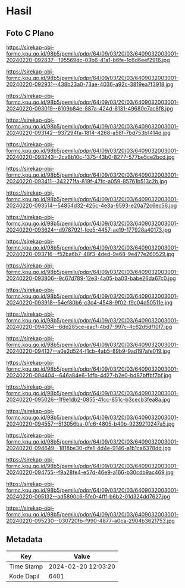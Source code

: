 # Hasil

## Foto C Plano

https://sirekap-obj-formc.kpu.go.id/98b5/pemilu/pdpr/64/09/03/20/03/6409032003001-20240220-092837--195569dc-03b6-41a1-b6fe-1c6d6eef2916.jpg

https://sirekap-obj-formc.kpu.go.id/98b5/pemilu/pdpr/64/09/03/20/03/6409032003001-20240220-092931--438b23a0-73ae-4036-a92c-3819ea7f3918.jpg

https://sirekap-obj-formc.kpu.go.id/98b5/pemilu/pdpr/64/09/03/20/03/6409032003001-20240220-093019--6109b84e-887a-424d-8131-49680e7ac8f8.jpg

https://sirekap-obj-formc.kpu.go.id/98b5/pemilu/pdpr/64/09/03/20/03/6409032003001-20240220-093142--937294fa-1814-4268-a58f-7bd753b1414d.jpg

https://sirekap-obj-formc.kpu.go.id/98b5/pemilu/pdpr/64/09/03/20/03/6409032003001-20240220-093243--2ca8b10c-1375-43b0-8277-577be5ce2bcd.jpg

https://sirekap-obj-formc.kpu.go.id/98b5/pemilu/pdpr/64/09/03/20/03/6409032003001-20240220-093411--342271fa-819f-47fc-a059-85761b513c2b.jpg

https://sirekap-obj-formc.kpu.go.id/98b5/pemilu/pdpr/64/09/03/20/03/6409032003001-20240220-093514--54854d32-425c-4e3a-9593-e20a72c6ec56.jpg

https://sirekap-obj-formc.kpu.go.id/98b5/pemilu/pdpr/64/09/03/20/03/6409032003001-20240220-093624--d978792f-fce5-4457-ae19-177928a40173.jpg

https://sirekap-obj-formc.kpu.go.id/98b5/pemilu/pdpr/64/09/03/20/03/6409032003001-20240220-093716--f52ba6b7-48f3-4ded-9e68-9e477e260529.jpg

https://sirekap-obj-formc.kpu.go.id/98b5/pemilu/pdpr/64/09/03/20/03/6409032003001-20240220-093806--9c67d789-12e3-4a05-ba03-babe26da67c0.jpg

https://sirekap-obj-formc.kpu.go.id/98b5/pemilu/pdpr/64/09/03/20/03/6409032003001-20240220-093918--54ef80b6-c3c4-4548-9f02-f9c04d50511e.jpg

https://sirekap-obj-formc.kpu.go.id/98b5/pemilu/pdpr/64/09/03/20/03/6409032003001-20240220-094034--6dd285ce-eacf-4bd7-997c-4c62d5df10f7.jpg

https://sirekap-obj-formc.kpu.go.id/98b5/pemilu/pdpr/64/09/03/20/03/6409032003001-20240220-094137--a0e2d524-f1cb-4ab5-89b9-9ad197afe019.jpg

https://sirekap-obj-formc.kpu.go.id/98b5/pemilu/pdpr/64/09/03/20/03/6409032003001-20240220-094404--646a84e6-1dfb-4d27-b2e0-bd87bffbf7bf.jpg

https://sirekap-obj-formc.kpu.go.id/98b5/pemilu/pdpr/64/09/03/20/03/6409032003001-20240220-095026--1f9e1db2-0855-41cc-851c-b3cecb3fea8a.jpg

https://sirekap-obj-formc.kpu.go.id/98b5/pemilu/pdpr/64/09/03/20/03/6409032003001-20240220-094557--513056ba-0fc6-4805-b40b-92392f0247a5.jpg

https://sirekap-obj-formc.kpu.go.id/98b5/pemilu/pdpr/64/09/03/20/03/6409032003001-20240220-094649--1818be30-dfe1-4d4e-9146-a1b1ca6378dd.jpg

https://sirekap-obj-formc.kpu.go.id/98b5/pemilu/pdpr/64/09/03/20/03/6409032003001-20240220-094755--f9a28fe4-e57d-46e9-a166-b30cdb9ac469.jpg

https://sirekap-obj-formc.kpu.go.id/98b5/pemilu/pdpr/64/09/03/20/03/6409032003001-20240220-095132--ad5890c6-5fe0-4fff-b6b2-01d324dd7627.jpg

https://sirekap-obj-formc.kpu.go.id/98b5/pemilu/pdpr/64/09/03/20/03/6409032003001-20240220-095230--030720fb-f990-4877-a0ca-2904b3621753.jpg


## Metadata

| Key        | Value               |
| ---------- | ------------------- |
| Time Stamp | 2024-02-20 12:03:20 |
| Kode Dapil | 6401                |



